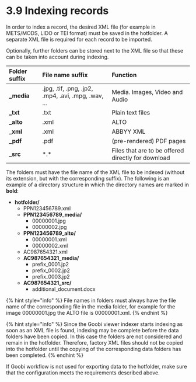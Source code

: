 # 3.9 Indexing records

In order to index a record, the desired XML file \(for example in METS/MODS, LIDO or TEI format\) must be saved in the hotfolder. A separate XML file is required for each record to be imported. 

Optionally, further folders can be stored next to the XML file so that these can be taken into account during indexing.

| Folder suffix | File name suffix | Function |
| :--- | :--- | :--- |
| **\_media** | .jpg, .tif, .png, .jp2, .mp4, .avi, .mpg, .wav, ... | Media. Images, Video and Audio |
| **\_txt** | .txt | Plain text files |
| **\_alto** | .xml | ALTO |
| **\_xml** | .xml | ABBYY XML |
| **\_pdf** | .pdf | \(pre-rendered\) PDF pages |
| **\_src** | \*.\* | Files that are to be offered directly for download |

The folders must have the file name of the XML file to be indexed \(without its extension, but with the corresponding suffix\). The following is an example of a directory structure in which the directory names are marked in **bold**:

* **hotfolder/**
  * PPN123456789.xml
  * **PPN123456789\_media/**
    * 00000001.jpg
    * 00000002.jpg
  * **PPN123456789\_alto/**
    * 00000001.xml
    * 00000002.xml
  * AC987654321.xml
  * **AC987654321\_media/**
    * prefix\_0001.jp2
    * prefix\_0002.jp2
    * prefix\_0003.jp2
  * **AC987654321\_src/**
    * additional\_document.docx

{% hint style="info" %}
File names in folders must always have the file name of the corresponding file in the media folder, for example for the image 00000001.jpg the ALTO file is 00000001.xml.
{% endhint %}

{% hint style="info" %}
Since the Goobi viewer indexer starts indexing as soon as an XML file is found, indexing may be complete before the data folders have been copied. In this case the folders are not considered and remain in the hotfolder. Therefore, factory XML files should not be copied into the hotfolder until the copying of the corresponding data folders has been completed.
{% endhint %}

If Goobi workflow is not used for exporting data to the hotfolder, make sure that the configuration meets the requirements described above.

